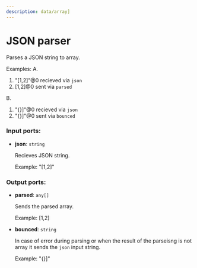 ```yaml
---
description: data/array]
---
```


# JSON parser

Parses a JSON string to  array.

Examples:
A.
1. "[1,2]"@0 recieved via `json`
2. [1,2]@0 sent via `parsed`

B.
1. "{}]"@0 recieved via `json`
2. "{}]"@0 sent via `bounced`

### Input ports:

* __json__: `string`

    Recieves JSON string.
    
    Example:
    "[1,2]"

### Output ports:

* __parsed__: `any[]`

    Sends the parsed array.
    
    Example:
    [1,2]


* __bounced__: `string`

    In case of error during parsing or when the result of the parseisng is not array it sends the `json` input string.
    
    Example:
    "{}]"

